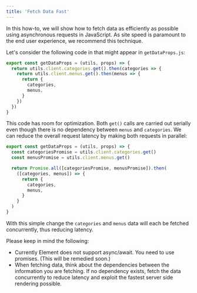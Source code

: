 ```yaml
---
title: 'Fetch Data Fast'
---
```


In this how-to, we will show how to fetch data as efficiently as possible using asynchronous requests in JavaScript. As site speed is paramount to the end user experience, we recommend this technique.

Let's consider the following code in that might appear in `getDataProps.js`:

```javascript
export const getDataProps = (utils, props) => {
  return utils.client.categories.get().then(categories => {
    return utils.client.menus.get().then(menus => {
      return {
        categories,
        menus,
      }
    })
  })
}
```

This code has room for optimization. Both `get()` calls are carried out serially even though there is no dependency between `menus` and `categories`. We can reduce the overall request latency by making both requests in parallel:

```javascript
export const getDataProps = (utils, props) => {
  const categoriesPromise = utils.client.categories.get()
  const menusPromise = utils.client.menus.get()

  return Promise.all([categoriesPromise, menusPromise]).then(
    ([categories, menus]) => {
      return {
        categories,
        menus,
      }
    }
  )
}
```

With this simple change the `categories` and `menus` data will each be fetched concurrently, thus reducing latency.

Please keep in mind the following:

- Currently Element does not support async/await. You need to use promises. (This will be remedied soon.)
- When fetching data, think about the dependencies between the information you are fetching. If no
  dependency exists, fetch the data concurrently to reduce latency and exploit the fastest server side
  rendering possible.
